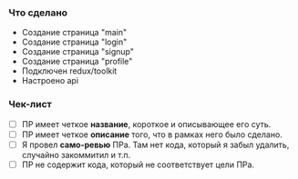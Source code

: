 ### Что сделано
- Создание  страница "main"
- Создание  страница "login"
- Создание  страница "signup"
- Создание  страница "profile"
- Подключен redux/toolkit
- Настроено api

### Чек-лист
- [ ] ПР имеет четкое **название**, короткое и описывающее его суть.
- [ ] ПР имеет четкое **описание** того, что в рамках него было сделано.
- [ ] Я провел **само-ревью** ПРа. Там нет кода, который я забыл удалить, случайно закоммитил и т.п.
- [ ] ПР не содержит кода, который не соответствует цели ПРа.
